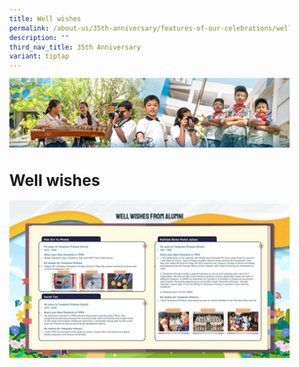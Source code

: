 ```yaml
---
title: Well wishes
permalink: /about-us/35th-anniversary/features-of-our-celebrations/well-wishes/
description: ""
third_nav_title: 35th Anniversary
variant: tiptap
---
```

![](/images/AboutUs.jpg)

Well wishes
===========


![](/images/Well%20wishes.gif)